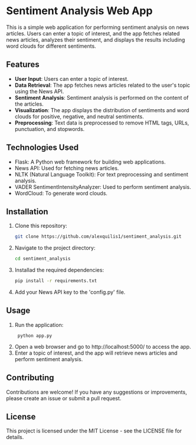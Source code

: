 # Sentiment Analysis Web App

This is a simple web application for performing sentiment analysis on news articles. Users can enter a topic of interest, and the app fetches related news articles, analyzes their sentiment, and displays the results including word clouds for different sentiments.

## Features

- **User Input**: Users can enter a topic of interest.
- **Data Retrieval**: The app fetches news articles related to the user's topic using the News API.
- **Sentiment Analysis**: Sentiment analysis is performed on the content of the articles.
- **Visualization**: The app displays the distribution of sentiments and word clouds for positive, negative, and neutral sentiments.
- **Preprocessing**: Text data is preprocessed to remove HTML tags, URLs, punctuation, and stopwords.

## Technologies Used

- Flask: A Python web framework for building web applications.
- News API: Used for fetching news articles.
- NLTK (Natural Language Toolkit): For text preprocessing and sentiment analysis.
- VADER SentimentIntensityAnalyzer: Used to perform sentiment analysis.
- WordCloud: To generate word clouds.

## Installation
1. Clone this repository:
   ```bash
   git clone https://github.com/alexquilis1/sentiment_analysis.git
   ```
2. Navigate to the project directory:
   ```bash
   cd sentiment_analysis
   ```
3. Installad the required dependencies:
   ```bash
   pip install -r requirements.txt
   ```
4. Add your News API key to the 'config.py' file.

## Usage
1. Run the application:
   ```
    python app.py
   ```
3. Open a web browser and go to http://localhost:5000/ to access the app.
4. Enter a topic of interest, and the app will retrieve news articles and perform sentiment analysis.

## Contributing
Contributions are welcome! If you have any suggestions or improvements, please create an issue or submit a pull request.

## License
This project is licensed under the MIT License - see the LICENSE file for details.
